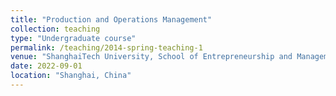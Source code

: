 ```yaml
---
title: "Production and Operations Management"
collection: teaching
type: "Undergraduate course"
permalink: /teaching/2014-spring-teaching-1
venue: "ShanghaiTech University, School of Entrepreneurship and Management"
date: 2022-09-01 
location: "Shanghai, China"
---
```


